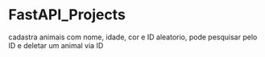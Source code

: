 # FastAPI_Projects
cadastra animais com nome, idade, cor e ID aleatorio, pode pesquisar pelo ID e deletar um animal via ID
